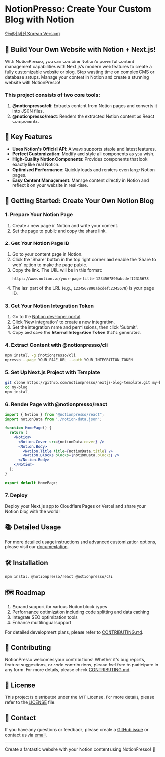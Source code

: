 # NotionPresso: Create Your Custom Blog with Notion

[한국어 버전(Korean Version)](./README-KR.md)

## 🚀 Build Your Own Website with Notion + Next.js!

With NotionPresso, you can combine Notion's powerful content management capabilities with Next.js's modern web features to create a fully customizable website or blog. Stop wasting time on complex CMS or database setups. Manage your content in Notion and create a stunning website with NotionPresso!

### This project consists of two core tools:

1. **@notionpresso/cli**: Extracts content from Notion pages and converts it into JSON files.
2. **@notionpresso/react**: Renders the extracted Notion content as React components.

## 🌟 Key Features

- **Uses Notion's Official API**: Always supports stable and latest features.
- **Perfect Customization**: Modify and style all components as you wish.
- **High-Quality Notion Components**: Provides components that look exactly like real Notion.
- **Optimized Performance**: Quickly loads and renders even large Notion pages.
- **Easy Content Management**: Manage content directly in Notion and reflect it on your website in real-time.

## 🚀 Getting Started: Create Your Own Notion Blog

### 1. Prepare Your Notion Page

1. Create a new page in Notion and write your content.
2. Set the page to public and copy the share link.

### 2. Get Your Notion Page ID

1. Go to your content page in Notion.
2. Click the 'Share' button in the top right corner and enable the 'Share to web' option to make the page public.
3. Copy the link. The URL will be in this format:
   ```
   https://www.notion.so/your-page-title-1234567890abcdef12345678
   ```
4. The last part of the URL (e.g., `1234567890abcdef12345678`) is your page ID.

### 3. Get Your Notion Integration Token

1. Go to the [Notion developer portal](https://www.notion.so/my-integrations).
2. Click 'New integration' to create a new integration.
3. Set the integration name and permissions, then click 'Submit'.
4. Copy and save the **Internal Integration Token** that's generated.

### 4. Extract Content with @notionpresso/cli

```bash
npm install -g @notionpresso/cli
npresso --page YOUR_PAGE_URL --auth YOUR_INTEGRATION_TOKEN
```

### 5. Set Up Next.js Project with Template

```bash
git clone https://github.com/notionpresso/nextjs-blog-template.git my-blog
cd my-blog
npm install
```

### 6. Render Page with @notionpresso/react

```jsx
import { Notion } from "@notionpresso/react";
import notionData from "./notion-data.json";

function HomePage() {
  return (
    <Notion>
      <Notion.Cover src={notionData.cover} />
      <Notion.Body>
        <Notion.Title title={notionData.title} />
        <Notion.Blocks blocks={notionData.blocks} />
      </Notion.Body>
    </Notion>
  );
}

export default HomePage;
```

### 7. Deploy

Deploy your Next.js app to Cloudflare Pages or Vercel and share your Notion blog with the world!

## 📚 Detailed Usage

For more detailed usage instructions and advanced customization options, please visit our [documentation](https://notionpresso.com).

## 🛠 Installation

```bash
npm install @notionpresso/react @notionpresso/cli
```

## 🗺 Roadmap

1. Expand support for various Notion block types
2. Performance optimization including code splitting and data caching
3. Integrate SEO optimization tools
4. Enhance multilingual support

For detailed development plans, please refer to [CONTRIBUTING.md](./CONTRIBUTING.md).

## 🤝 Contributing

NotionPresso welcomes your contributions! Whether it's bug reports, feature suggestions, or code contributions, please feel free to participate in any form. For more details, please check [CONTRIBUTING.md](./CONTRIBUTING.md).

## 📄 License

This project is distributed under the MIT License. For more details, please refer to the [LICENSE](./LICENSE) file.

## 📮 Contact

If you have any questions or feedback, please create a [GitHub issue](https://github.com/notionpresso/react/issues) or contact us via [email](mailto:helper.notionpresso@gmail.com).

---

Create a fantastic website with your Notion content using NotionPresso! 🎉
